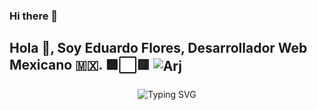 ### Hi there 👋
## Hola 👋, Soy Eduardo Flores, Desarrollador Web Mexicano 🇲🇽. 🟩⬜🟥 <img align="center" alt="Arj"  src="https://img.shields.io/github/followers/JoseArjona.svg?style=social&label=Follow&maxAge=2592000m">


<p align="center">
<img src="https://readme-typing-svg.herokuapp.com?font=Fira+Code&weight=700&size=25&pause=1000&color=7CFFBC&random=false&width=435&lines=Soy+Eduardo+Flores+de+Le%C3%B3n;Desarrollador+Web;Desarrollo+movil" alt="Typing SVG" />
</p>
